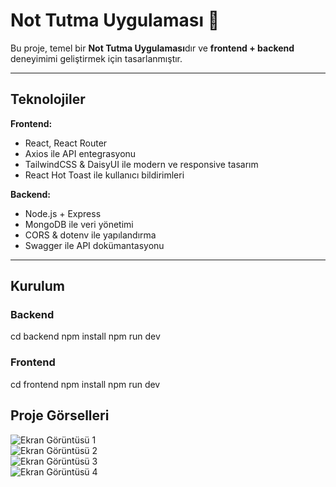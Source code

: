# Not Tutma Uygulaması 📝

Bu proje, temel bir **Not Tutma Uygulaması**dır ve **frontend + backend** deneyimimi geliştirmek için tasarlanmıştır.  

---

## Teknolojiler

**Frontend:**  
- React, React Router  
- Axios ile API entegrasyonu  
- TailwindCSS & DaisyUI ile modern ve responsive tasarım  
- React Hot Toast ile kullanıcı bildirimleri  

**Backend:**  
- Node.js + Express  
- MongoDB ile veri yönetimi  
- CORS & dotenv ile yapılandırma  
- Swagger ile API dokümantasyonu  

---

## Kurulum

### Backend

cd backend
npm install
npm run dev

### Frontend

cd frontend
npm install
npm run dev

## Proje Görselleri

![Ekran Görüntüsü 1](https://github.com/user-attachments/assets/1ac5d05c-c29f-40fb-97ab-19ed9901eee9)  
![Ekran Görüntüsü 2](https://github.com/user-attachments/assets/af49ba1b-3e8e-41c5-a8a5-7ba60d28e717)  
![Ekran Görüntüsü 3](https://github.com/user-attachments/assets/bb15aec0-6fcc-45d1-bfae-0e773d11d4a3)  
![Ekran Görüntüsü 4](https://github.com/user-attachments/assets/bcc459c7-7a8a-44ec-ad75-1a973da3007b)  
